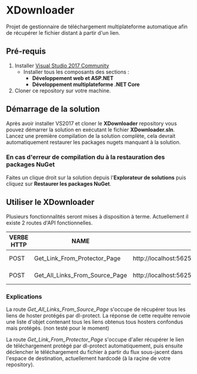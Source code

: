 # XDownloader
Projet de gestionnaire de téléchargement multiplateforme automatique afin de récupérer le fichier distant à partir d'un lien.

## Pré-requis
1. Installer [Visual Studio 2017 Community](https://www.visualstudio.com/fr/thank-you-downloading-visual-studio/?sku=Community&rel=15)
    * Installer tous les composants des sections :
        * **Développement web et ASP.NET**
        * **Développement multiplateforme .NET Core**
2. Cloner ce repository sur votre machine.

## Démarrage de la solution
Après avoir installer VS2017 et cloner le **XDownloader** repository vous pouvez démarrer la solution en exécutant le fichier **XDownloader.sln**.
Lancez une première compilation de la solution complète, cela devrait automatiquement restaurer les packages nugets manquant à la solution.

### En cas d'erreur de compilation du à la restauration des packages NuGet
Faites un clique droit sur la solution depuis l'**Explorateur de solutions** puis cliquez sur **Restaurer les packages NuGet**.

## Utiliser le XDownloader
Plusieurs fonctionnalités seront mises à disposition à terme.
Actuellement il existe 2 routes d'API fonctionnelles.

VERBE HTTP | NAME | URL | HEADERS | BODY
---------- | ---- | --- | ------- | ----
POST | Get_Link_From_Protector_Page | http://localhost:56254/api/LinksFromProtector | Content-Type : application/json | "https://www.dl-protect1.com/123455600123455602123455610123455615vt8yz1pa62zz"
POST | Get_All_Links_From_Source_Page | http://localhost:56254/api/LinksFromSource | Content-Type : application/json | "http://zone-telechargement1.com/31463-marvel-les-agents-du-s.h.i.e.l.d.-saison-5-vostfr-hd720p.html"

### Explications
La route *Get_All_Links_From_Source_Page* s'occupe de récupérer tous les liens de hoster protégés par dl-protect.
La réponse de cette requête renvoie une liste d'objet contenant tous les liens obtenus tous hosters confondus mais protégés. (non testé pour le moment)

La route *Get_Link_From_Protector_Page* s'occupe d'aller récupérer le lien de téléchargement protégé par dl-protect automatiquement, puis ensuite déclencher le téléchargement du fichier à partir du flux sous-jacent dans l'espace de destination, actuellement hardcodé (à la raçine de votre repository).
